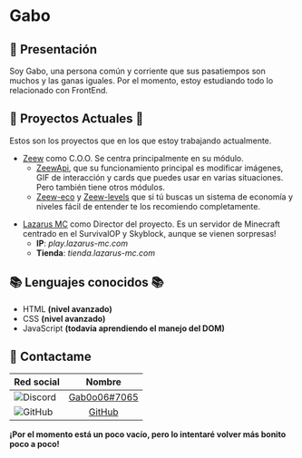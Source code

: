 # Gabo 

## 👋 Presentación
Soy Gabo, una persona común y corriente que sus pasatiempos son muchos y las ganas iguales. Por el momento, estoy estudiando todo lo relacionado con FrontEnd. 


## 🎯 Proyectos Actuales 🎯
Estos son los proyectos que en los que estoy trabajando actualmente.
+ [Zeew](https://discord.gg/zeew) como C.O.O. Se centra principalmente en su módulo.
    + [ZeewApi](https://www.npmjs.com/package/zeew), que su funcionamiento principal es modificar imágenes, GIF de interacción y cards que puedes usar en varias situaciones. Pero también tiene otros módulos. 
    + [Zeew-eco](https://www.npmjs.com/package/zeew-eco) y [Zeew-levels]() que si tú buscas un sistema de economía y niveles fácil de entender te los recomiendo completamente. 
- [Lazarus MC](https://discord.com/invite/qK7bufj4UQ) como Director del proyecto. Es un servidor de Minecraft centrado en el SurvivalOP y Skyblock, aunque se vienen sorpresas!
    - **IP**: *play.lazarus-mc.com*
    - **Tienda**: *tienda.lazarus-mc.com*


## 📚 Lenguajes conocidos 📚
- HTML __(nivel avanzado)__
- CSS __(nivel avanzado)__
- JavaScript __(todavía aprendiendo el manejo del DOM)__


## 📲 Contactame  
 | Red social                                                     |                            Nombre                            |
 | :------------------------------------------------------------- | :----------------------------------------------------------: |
 | ![Discord](https://i.imgur.com/gmUN9Jt.png)                    | [Gab0o06#7065](https://discord.com/users/732382115483746357) |
 | ![GitHub](https://img.icons8.com/material-sharp/2x/github.png) |             [GitHub](https://github.com/gab0o06)             |

 **¡Por el momento está un poco vacío, pero lo intentaré volver más bonito poco a poco!** 

